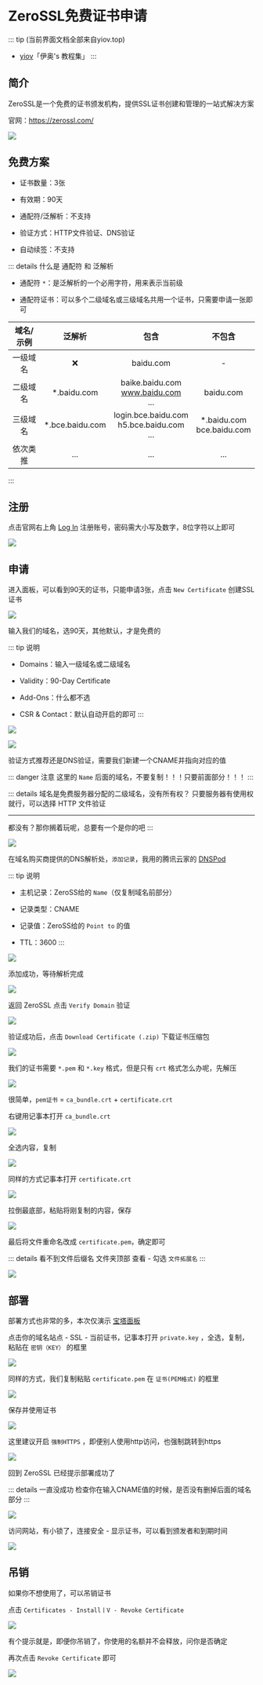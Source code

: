 # ZeroSSL免费证书申请

::: tip (当前界面文档全部来自yiov.top) 
* [yiov](https://yiov.top/)「伊奥's 教程集」
:::

## 简介

ZeroSSL是一个免费的证书颁发机构，提供SSL证书创建和管理的一站式解决方案

官网：https://zerossl.com/

![](/ssl/zerossl/zerossl-01.png)


## 免费方案

* 证书数量：3张

* 有效期：90天

* 通配符/泛解析：不支持

* 验证方式：HTTP文件验证、DNS验证

* 自动续签：不支持



::: details 什么是 通配符 和 泛解析

* 通配符 `*`：是泛解析的一个必用字符，用来表示当前级

* 通配符证书：可以多个二级域名或三级域名共用一个证书，只需要申请一张即可

| 域名/示例 | 泛解析 | 包含 | 不包含 |
|:-:|:-:|:-:|:-:|
| 一级域名 | ❌ | baidu.com | - |
| 二级域名 | *.baidu.com | baike.baidu.com<br>www.baidu.com<br>... | baidu.com |
| 三级域名 | *.bce.baidu.com | login.bce.baidu.com<br>h5.bce.baidu.com<br>... | *.baidu.com<br>bce.baidu.com |
| 依次类推 | ... | ... | ... |
:::





## 注册

点击官网右上角 [Log In](https://app.zerossl.com/signup) 注册账号，密码需大小写及数字，8位字符以上即可

![](/ssl/zerossl/zerossl-02.png)


## 申请

进入面板，可以看到90天的证书，只能申请3张，点击 `New Certificate` 创建SSL证书

![](/ssl/zerossl/zerossl-03.png)

输入我们的域名，选90天，其他默认，才是免费的

::: tip 说明
* Domains：输入一级域名或二级域名

* Validity：90-Day Certificate

* Add-Ons：什么都不选

* CSR & Contact：默认自动开启的即可
:::

![](/ssl/zerossl/zerossl-04.png)


![](/ssl/zerossl/zerossl-05.png)

验证方式推荐还是DNS验证，需要我们新建一个CNAME并指向对应的值

::: danger 注意
这里的 `Name` 后面的域名，不要复制！！！只要前面部分！！！
:::

::: details 域名是免费服务器分配的二级域名，没有所有权？
只要服务器有使用权就行，可以选择 HTTP 文件验证

---

都没有？那你搁着玩呢，总要有一个是你的吧
:::

![](/ssl/zerossl/zerossl-06.png)

在域名购买商提供的DNS解析处，`添加记录`，我用的腾讯云家的 [DNSPod](https://www.dnspod.cn/)

::: tip 说明

* 主机记录：ZeroSS给的 `Name`（仅复制域名前部分）

* 记录类型：CNAME

* 记录值：ZeroSS给的 `Point to` 的值

* TTL：3600
:::

![](/ssl/zerossl/zerossl-07.png)

添加成功，等待解析完成

![](/ssl/zerossl/zerossl-08.png)

返回 ZeroSSL 点击 `Verify Domain` 验证

![](/ssl/zerossl/zerossl-09.png)

验证成功后，点击 `Download Certificate (.zip)` 下载证书压缩包

![](/ssl/zerossl/zerossl-10.png)

我们的证书需要 `*.pem` 和 `*.key` 格式，但是只有 `crt` 格式怎么办呢，先解压

![](/ssl/zerossl/zerossl-11.png)

很简单，`pem证书` = `ca_bundle.crt` + `certificate.crt`

右键用记事本打开 `ca_bundle.crt`

![](/ssl/zerossl/zerossl-12.png)

全选内容，复制

![](/ssl/zerossl/zerossl-13.png)

同样的方式记事本打开 `certificate.crt`

![](/ssl/zerossl/zerossl-14.png)

拉倒最底部，粘贴将刚复制的内容，保存

![](/ssl/zerossl/zerossl-15.png)

最后将文件重命名改成 `certificate.pem`，确定即可

::: details 看不到文件后缀名
文件夹顶部 查看 - 勾选 `文件拓展名`
:::

![](/ssl/zerossl/zerossl-16.png)




## 部署

部署方式也非常的多，本次仅演示 [宝塔面板](../BT.md)

点击你的域名站点 - SSL - 当前证书，记事本打开 `private.key` ，全选，复制，粘贴在 `密钥（KEY）` 的框里

![](/ssl/zerossl/zerossl-17.png)

同样的方式，我们复制粘贴 `certificate.pem` 在 `证书(PEM格式)` 的框里

![](/ssl/zerossl/zerossl-18.png)

保存并使用证书

![](/ssl/zerossl/zerossl-19.png)

这里建议开启 `强制HTTPS` ，即便别人使用http访问，也强制跳转到https

![](/ssl/zerossl/zerossl-20.png)

回到 ZeroSSL 已经提示部署成功了

::: details 一直没成功
检查你在输入CNAME值的时候，是否没有删掉后面的域名部分
:::

![](/ssl/zerossl/zerossl-21.png)


访问网站，有小锁了，连接安全 - 显示证书，可以看到颁发者和到期时间

![](/ssl/zerossl/zerossl-22.png)




## 吊销

如果你不想使用了，可以吊销证书

点击 `Certificates - Install丨V - Revoke Certificate`

![](/ssl/zerossl/zerossl-23.png)

有个提示就是，即便你吊销了，你使用的名额并不会释放，问你是否确定

再次点击 `Revoke Certificate` 即可

![](/ssl/zerossl/zerossl-24.png)